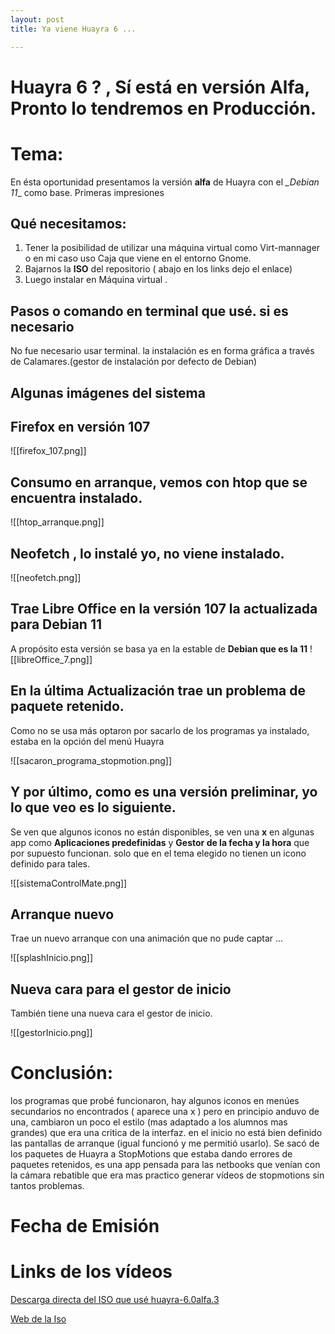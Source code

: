 ```yaml
---
layout: post
title: Ya viene Huayra 6 ...

---
```


# Huayra 6 ? , Sí está en versión Alfa, Pronto lo tendremos en Producción.

# Tema:
En ésta oportunidad presentamos la versión **alfa** de Huayra con el *_Debian 11*_ como base. Primeras impresiones

## Qué necesitamos:
1. Tener la posibilidad de utilizar una máquina virtual como Virt-mannager o en mi caso uso Caja que viene en el entorno Gnome.
2. Bajarnos la **ISO** del repositorio ( abajo en los links dejo el enlace)
3. Luego instalar en Máquina virtual 
. 

## Pasos o comando en terminal que usé. si es necesario
No fue necesario usar terminal.
la instalación es en forma gráfica a través de Calamares.(gestor de instalación por defecto de Debian)

## Algunas imágenes del sistema

## Firefox en versión 107
![[firefox_107.png]]

## Consumo en arranque, vemos con htop que se encuentra instalado.

![[htop_arranque.png]]

## Neofetch , lo instalé yo, no viene instalado.

![[neofetch.png]]

## Trae Libre Office en la versión 107 la actualizada para Debian 11 
 A propósito esta versión se basa ya en la estable de **Debian que es la 11** 
![[libreOffice_7.png]]

## En la última Actualización trae un problema de paquete retenido.

Como no se usa más optaron por sacarlo de los programas ya instalado, estaba en la opción del menú Huayra

![[sacaron_programa_stopmotion.png]]


## Y por último, como es una versión preliminar, yo lo que veo es lo siguiente.
Se ven que algunos iconos no están disponibles, se ven una **x** en algunas app como **Aplicaciones predefinidas** y **Gestor de la fecha y la hora** que por supuesto funcionan. solo que en el tema elegido no tienen un icono definido para tales. 


![[sistemaControlMate.png]]

## Arranque nuevo 
Trae un nuevo arranque con una animación que no pude captar ...

![[splashInicio.png]]

## Nueva cara para el gestor de inicio

También tiene una nueva cara el gestor de inicio.

![[gestorInicio.png]]

# Conclusión:

los programas que probé funcionaron, hay algunos iconos en menúes secundarios no encontrados ( aparece una x )
pero en principio anduvo de una, cambiaron un poco el estilo (mas adaptado a los alumnos mas grandes) que era una critica de la interfaz.
en el inicio no está bien definido las pantallas de arranque (igual funcionó y me permitió usarlo).
Se sacó de los paquetes de Huayra a StopMotions que estaba dando errores de paquetes retenidos, es una app pensada para las netbooks que venían con la cámara rebatible que era mas practico generar vídeos de stopmotions sin tantos problemas.

# Fecha de Emisión


# Links de los vídeos

[Descarga directa del ISO que usé huayra-6.0alfa.3](https://ci.huayra.educar.gob.ar/build/6/huayra-amd64-6.0alfa.3.iso)

[Web de la Iso](https://ci.huayra.educar.gob.ar/build/6/)


